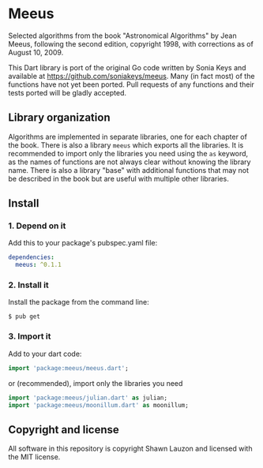 # Meeus

Selected algorithms from the book "Astronomical Algorithms"
by Jean Meeus, following the second edition, copyright 1998,
with corrections as of August 10, 2009.

This Dart library is port of the original Go code written by Sonia Keys and
available at https://github.com/soniakeys/meeus. Many (in fact most) of the
functions have not yet been ported. Pull requests of any functions and their
tests ported will be gladly accepted.

## Library organization

Algorithms are implemented in separate libraries, one for each chapter of the 
book. There is also a library `meeus` which exports all the libraries. It is
recommended to import only the libraries you need using the `as` keyword, as
the names of functions are not always clear without knowing the library name.
There is also a library "base" with additional functions that may not be described
in the book but are useful with multiple other libraries.

## Install

### 1. Depend on it

Add this to your package's pubspec.yaml file:

```yaml
dependencies:
  meeus: ^0.1.1
```

### 2. Install it

Install the package from the command line:

```
$ pub get
```

### 3. Import it

Add to your dart code:

```dart
import 'package:meeus/meeus.dart';
```

or (recommended), import only the libraries you need

```dart
import 'package:meeus/julian.dart' as julian;
import 'package:meeus/moonillum.dart' as moonillum;
```

## Copyright and license

All software in this repository is copyright Shawn Lauzon and licensed with the
MIT license.

